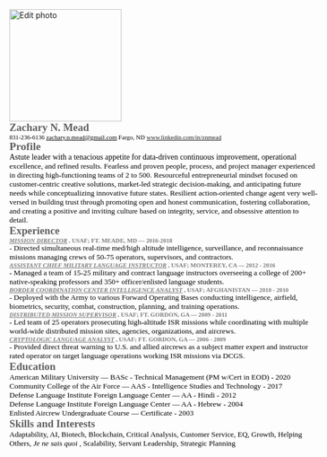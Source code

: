 <html>
<head>
<title>Zach's Resume</title>
<!--
body { font-family: Arial; font-size: 18.4px }
.pos { position: absolute; z-index: 0; left: 0px; top: 0px }
-->
</head>
<body>
<img src="https://media-exp1.licdn.com/dms/image/C4E03AQEnOyL4v5L0wQ/profile-displayphoto-shrink_400_400/0?e=1608768000&amp;v=beta&amp;t=hmZL83FZsyopDzgDNSFK_eS5D5Nf2BdQBhT4hibx9mM" alt="Edit photo" id="ember10902" class="profile-photo-edit__preview ember-view" width="200" height="200">
<nobr><nowrap>
<div class="pos" id="_0:0" style="top:0">
<div class="pos" id="_153:79" style="top:79;left:153">
<span id="_18.9" style="font-weight:bold; font-family:Times New Roman; font-size:18.9px; color:#5f5f5f">
Zachary N. Mead</span>
</div>
<div class="pos" id="_153:117" style="top:117;left:153">
<span id="_11.1" style=" font-family:Times New Roman; font-size:11.1px; color:#000000">
831-236-6136     <U>z</U><U>a</U><U>c</U><U>h</U><U>a</U><U>r</U><U>y</U><U>.</U><U>n</U><U>.</U><U>m</U><U>e</U><U>a</U><U>d</U><U>@</U><U>g</U><U>m</U><U>a</U><U>i</U><U>l</U><U>.</U><U>c</U><U>o</U><U>m</U>      Fargo, ND     <a href="url">www.linkedin.com/in/znmead </a></span>
</div>
<div class="pos" id="_152:152" style="top:152;left:152">
<span id="_19.5" style="font-weight:bold; font-family:Times New Roman; font-size:19.5px; color:#5f5f5f">
Profile</span>
</div>
<div class="pos" id="_152:178" style="top:178;left:152">
<span id="_13.9" style=" font-family:Times New Roman; font-size:13.9px; color:#000000">
Astute leader with a tenacious appetite for data-driven continuous improvement, operational </span>
</div>
<div class="pos" id="_152:194" style="top:194;left:152">
<span id="_13.4" style=" font-family:Times New Roman; font-size:13.4px; color:#000000">
excellence, and refined results. Fearless and proven people, process, and project manager experienced </span>
</div>
<div class="pos" id="_152:210" style="top:210;left:152">
<span id="_13.4" style=" font-family:Times New Roman; font-size:13.4px; color:#000000">
in directing high-functioning teams of 2 to 500. Resourceful entrepreneurial mindset focused on </span>
</div>
<div class="pos" id="_152:226" style="top:226;left:152">
<span id="_13.4" style=" font-family:Times New Roman; font-size:13.4px; color:#000000">
customer-centric creative solutions, market-led strategic decision-making, and anticipating future </span>
</div>
<div class="pos" id="_152:242" style="top:242;left:152">
<span id="_13.4" style=" font-family:Times New Roman; font-size:13.4px; color:#000000">
needs while conceptualizing innovative future states. Resilient action-oriented change agent very well-</span>
</div>
<div class="pos" id="_152:258" style="top:258;left:152">
<span id="_13.4" style=" font-family:Times New Roman; font-size:13.4px; color:#000000">
versed in building trust through promoting open and honest communication, fostering collaboration, </span>
</div>
<div class="pos" id="_152:273" style="top:273;left:152">
<span id="_13.4" style=" font-family:Times New Roman; font-size:13.4px; color:#000000">
and creating a positive and inviting culture based on integrity, service, and obsessive attention to </span>
</div>
<div class="pos" id="_152:289" style="top:289;left:152">
<span id="_13.4" style=" font-family:Times New Roman; font-size:13.4px; color:#000000">
detail.</span>
</div>
<div class="pos" id="_152:321" style="top:321;left:152">
<span id="_18.8" style="font-weight:bold; font-family:Times New Roman; font-size:18.8px; color:#5f5f5f">
Experience</span>
</div>
<div class="pos" id="_152:346" style="top:346;left:152">
<span id="_10.8" style="font-weight:bold;font-style:italic; font-family:Times New Roman; font-size:10.8px; color:#7a7a7a">
<U>M</U><U>I</U><U>S</U><U>S</U><U>I</U><U>O</U><U>N</U><U> </U><U>D</U><U>I</U><U>R</U><U>E</U><U>C</U><U>T</U><U>O</U><U>R</U><span style="font-style:normal"> , USAF; FT. MEADE, MD &#151; 2016-2018</span></span>
</div>
<div class="pos" id="_152:361" style="top:361;left:152">
<span id="_13.4" style=" font-family:Times New Roman; font-size:13.4px; color:#000000">
- Directed simultaneous real-time med/high altitude intelligence, surveillance, and reconnaissance </span>
</div>
<div class="pos" id="_152:377" style="top:377;left:152">
<span id="_13.4" style=" font-family:Times New Roman; font-size:13.4px; color:#000000">
missions managing crews of 50-75 operators, supervisors, and contractors.</span>
</div>
<div class="pos" id="_152:407" style="top:407;left:152">
<span id="_10.8" style="font-weight:bold;font-style:italic; font-family:Times New Roman; font-size:10.8px; color:#7a7a7a">
<U>A</U><U>S</U><U>S</U><U>I</U><U>S</U><U>T</U><U>A</U><U>N</U><U>T</U><U> </U><U>C</U><U>H</U><U>I</U><U>E</U><U>F</U><U> </U><U>M</U><U>I</U><U>L</U><U>I</U><U>T</U><U>A</U><U>R</U><U>Y</U><U> </U><U>L</U><U>A</U><U>N</U><U>G</U><U>U</U><U>A</U><U>G</U><U>E</U><U> </U><U>I</U><U>N</U><U>S</U><U>T</U><U>R</U><U>U</U><U>C</U><U>T</U><U>O</U><U>R</U><span style="font-style:normal"> , USAF; MONTEREY, CA &#151; 2012 - 2016</span></span>
</div>
<div class="pos" id="_152:423" style="top:423;left:152">
<span id="_13.4" style=" font-family:Times New Roman; font-size:13.4px; color:#000000">
- Managed a team of 15-25 military and contract language instructors overseeing a college of 200+ </span>
</div>
<div class="pos" id="_152:439" style="top:439;left:152">
<span id="_13.4" style=" font-family:Times New Roman; font-size:13.4px; color:#000000">
native-speaking professors and 350+ officer/enlisted language students.   </span>
</div>
<div class="pos" id="_152:468" style="top:468;left:152">
<span id="_10.8" style="font-weight:bold;font-style:italic; font-family:Times New Roman; font-size:10.8px; color:#7a7a7a">
<U>B</U><U>O</U><U>R</U><U>D</U><U>E</U><U>R</U><U> </U><U>C</U><U>O</U><U>O</U><U>R</U><U>D</U><U>I</U><U>N</U><U>A</U><U>T</U><U>I</U><U>O</U><U>N</U><U> </U><U>C</U><U>E</U><U>N</U><U>T</U><U>E</U><U>R</U><U> </U><U>I</U><U>N</U><U>T</U><U>E</U><U>L</U><U>L</U><U>I</U><U>G</U><U>E</U><U>N</U><U>C</U><U>E</U><U> </U><U>A</U><U>N</U><U>A</U><U>L</U><U>Y</U><U>S</U><U>T</U><span style="font-style:normal"> , USAF; AFGHANISTAN &#151; 2010 - 2010</span></span>
</div>
<div class="pos" id="_152:484" style="top:484;left:152">
<span id="_13.4" style=" font-family:Times New Roman; font-size:13.4px; color:#000000">
- Deployed with the Army to various Forward Operating Bases conducting intelligence, airfield, </span>
</div>
<div class="pos" id="_152:500" style="top:500;left:152">
<span id="_13.4" style=" font-family:Times New Roman; font-size:13.4px; color:#000000">
biometrics, security, combat, construction, planning, and training operations. </span>
</div>
<div class="pos" id="_152:529" style="top:529;left:152">
<span id="_10.8" style="font-weight:bold;font-style:italic; font-family:Times New Roman; font-size:10.8px; color:#7a7a7a">
<U>D</U><U>I</U><U>S</U><U>T</U><U>R</U><U>I</U><U>B</U><U>U</U><U>T</U><U>E</U><U>D</U><U> </U><U>M</U><U>I</U><U>S</U><U>S</U><U>I</U><U>O</U><U>N</U><U> </U><U>S</U><U>U</U><U>P</U><U>E</U><U>R</U><U>V</U><U>I</U><U>S</U><U>O</U><U>R</U><span style="font-style:normal"> , USAF; FT. GORDON, GA &#151; 2009 - 2011</span></span>
</div>
<div class="pos" id="_152:545" style="top:545;left:152">
<span id="_13.4" style=" font-family:Times New Roman; font-size:13.4px; color:#000000">
- Led team of 25 operators prosecuting high-altitude ISR missions while coordinating with multiple </span>
</div>
<div class="pos" id="_152:561" style="top:561;left:152">
<span id="_13.4" style=" font-family:Times New Roman; font-size:13.4px; color:#000000">
world-wide distributed mission sites, agencies, organizations, and aircrews.  </span>
</div>
<div class="pos" id="_152:590" style="top:590;left:152">
<span id="_10.8" style="font-weight:bold;font-style:italic; font-family:Times New Roman; font-size:10.8px; color:#7a7a7a">
<U>C</U><U>R</U><U>Y</U><U>P</U><U>T</U><U>O</U><U>L</U><U>O</U><U>G</U><U>I</U><U>C</U><U> </U><U>L</U><U>A</U><U>N</U><U>G</U><U>U</U><U>A</U><U>G</U><U>E</U><U> </U><U>A</U><U>N</U><U>A</U><U>L</U><U>Y</U><U>S</U><U>T</U><span style="font-style:normal"> , USAF; FT. GORDON, GA &#151; 2006 - 2009</span></span>
</div>
<div class="pos" id="_152:606" style="top:606;left:152">
<span id="_13.4" style=" font-family:Times New Roman; font-size:13.4px; color:#000000">
- Provided direct threat warning to U.S. and allied aircrews as a subject matter expert and instructor </span>
</div>
<div class="pos" id="_152:622" style="top:622;left:152">
<span id="_13.4" style=" font-family:Times New Roman; font-size:13.4px; color:#000000">
rated operator on target language operations working ISR missions via DCGS.  </span>
</div>
<div class="pos" id="_152:654" style="top:654;left:152">
<span id="_18.8" style="font-weight:bold; font-family:Times New Roman; font-size:18.8px; color:#5f5f5f">
Education</span>
</div>
<div class="pos" id="_152:679" style="top:679;left:152">
<span id="_13.4" style=" font-family:Times New Roman; font-size:13.4px; color:#000000">
American Military University &#151; BASc - Technical Management (PM w/Cert in EOD) - 2020</span>
</div>
<div class="pos" id="_152:709" style="top:709;left:152">
<span id="_13.4" style=" font-family:Times New Roman; font-size:13.4px; color:#000000">
Community College of the Air Force &#151; AAS - Intelligence Studies and Technology - 2017</span>
</div>
<div class="pos" id="_152:738" style="top:738;left:152">
<span id="_13.4" style=" font-family:Times New Roman; font-size:13.4px; color:#000000">
Defense Language Institute Foreign Language Center &#151; AA - Hindi - 2012</span>
</div>
<div class="pos" id="_152:768" style="top:768;left:152">
<span id="_13.4" style=" font-family:Times New Roman; font-size:13.4px; color:#000000">
Defense Language Institute Foreign Language Center &#151; AA - Hebrew - 2004</span>
</div>
<div class="pos" id="_152:798" style="top:798;left:152">
<span id="_13.4" style=" font-family:Times New Roman; font-size:13.4px; color:#000000">
Enlisted Aircrew Undergraduate Course &#151; Certificate - 2003</span>
</div>
<div class="pos" id="_152:830" style="top:830;left:152">
<span id="_18.8" style="font-weight:bold; font-family:Times New Roman; font-size:18.8px; color:#5f5f5f">
Skills and Interests</span>
</div>
<div class="pos" id="_152:855" style="top:855;left:152">
<span id="_13.4" style=" font-family:Times New Roman; font-size:13.4px; color:#000000">
Adaptability, AI, Biotech, Blockchain, Critical Analysis, Customer Service, EQ, Growth, Helping </span>
</div>
<div class="pos" id="_152:871" style="top:871;left:152">
<span id="_13.4" style=" font-family:Times New Roman; font-size:13.4px; color:#000000">
Others, <span style="font-style:italic"> Je ne sais quoi</span> , Scalability, Servant Leadership, Strategic Planning</span>
</div>
